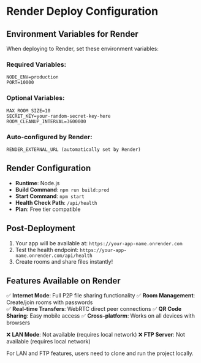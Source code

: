 # Render Deploy Configuration

## Environment Variables for Render

When deploying to Render, set these environment variables:

### Required Variables:
```
NODE_ENV=production
PORT=10000
```

### Optional Variables:
```
MAX_ROOM_SIZE=10
SECRET_KEY=your-random-secret-key-here
ROOM_CLEANUP_INTERVAL=3600000
```

### Auto-configured by Render:
```
RENDER_EXTERNAL_URL (automatically set by Render)
```

## Render Configuration

- **Runtime**: Node.js
- **Build Command**: `npm run build:prod`  
- **Start Command**: `npm start`
- **Health Check Path**: `/api/health`
- **Plan**: Free tier compatible

## Post-Deployment

1. Your app will be available at: `https://your-app-name.onrender.com`
2. Test the health endpoint: `https://your-app-name.onrender.com/api/health`
3. Create rooms and share files instantly!

## Features Available on Render

✅ **Internet Mode**: Full P2P file sharing functionality
✅ **Room Management**: Create/join rooms with passwords  
✅ **Real-time Transfers**: WebRTC direct peer connections
✅ **QR Code Sharing**: Easy mobile access
✅ **Cross-platform**: Works on all devices with browsers

❌ **LAN Mode**: Not available (requires local network)
❌ **FTP Server**: Not available (requires local network)

For LAN and FTP features, users need to clone and run the project locally.
